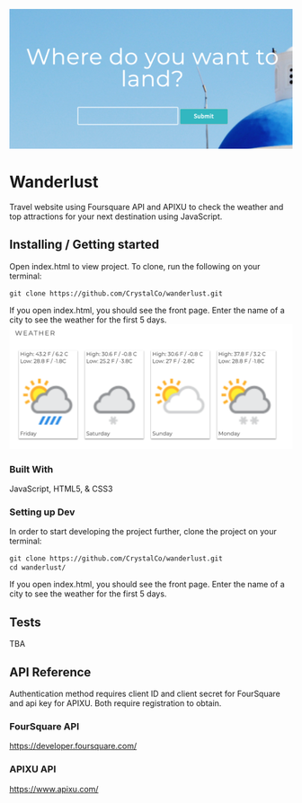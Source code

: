 ![Front page of the project](./images/wanderlust_front.png)

# Wanderlust

Travel website using Foursquare API and APIXU to check the weather and top attractions 
for your next destination using JavaScript.

## Installing / Getting started

Open index.html to view project.  To clone, run the following on your terminal:
```shell
git clone https://github.com/CrystalCo/wanderlust.git
```

If you open index.html, you should see the front page.
Enter the name of a city to see the weather for the first 5 days.
![Weather portion of the project](./images/wanderlust_weather.png)

### Built With
JavaScript, HTML5, & CSS3


### Setting up Dev

In order to start developing the project further, clone the project on your terminal:

```shell
git clone https://github.com/CrystalCo/wanderlust.git
cd wanderlust/
```
If you open index.html, you should see the front page.
Enter the name of a city to see the weather for the first 5 days.


## Tests

TBA


## API Reference

Authentication method requires client ID and client secret for FourSquare and api key for APIXU.  Both require registration to obtain.

### FourSquare API
https://developer.foursquare.com/

### APIXU API 
https://www.apixu.com/ 


